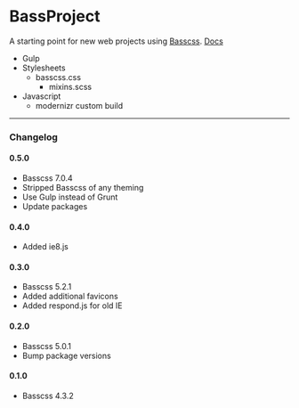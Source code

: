 BassProject
===========

A starting point for new web projects using [Basscss](http://www.basscss.com/). [Docs](http://basscss.com/docs)

* Gulp
* Stylesheets
  * basscss.css
	* mixins.scss
* Javascript
	* modernizr custom build

___

### Changelog

#### 0.5.0
* Basscss 7.0.4
* Stripped Basscss of any theming
* Use Gulp instead of Grunt
* Update packages

#### 0.4.0
* Added ie8.js

#### 0.3.0
* Basscss 5.2.1
* Added additional favicons
* Added respond.js for old IE

#### 0.2.0
* Basscss 5.0.1
* Bump package versions

#### 0.1.0
* Basscss 4.3.2
